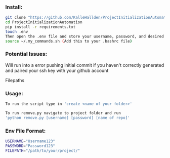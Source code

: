 ### Install: 
```bash
git clone "https://github.com/KalleHallden/ProjectInitializationAutomation.git"
cd ProjectInitializationAutomation
pip install -r requirements.txt
touch .env
Then open the .env file and store your username, password, and desired file destination. Use the provided format at the bottom of this README.
source ~/.my_commands.sh (Add this to your .bashrc file)
```

### Potential Issues:
Will run into a error pushing initial commit if you haven't correctly generated and paired your ssh key with your github account

Filepaths

### Usage:
```bash
To run the script type in 'create <name of your folder>'

To run remove.py navigate to project folder and run
'python remove.py [username] [password] [name of repo]'
```

### Env File Format:
```bash
USERNAME="Username123"
PASSWORD="Password123"
FILEPATH="/path/to/your/project/"
```
